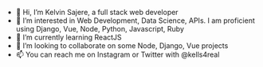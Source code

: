 - 👋 Hi, I’m Kelvin Sajere, a full stack web developer
- 👀 I’m interested in Web Development, Data Science, APIs. I am proficient using Django, Vue, Node, Python, Javascript, Ruby
- 🌱 I’m currently learning ReactJS
- 💞️ I’m looking to collaborate on some Node, Django, Vue projects
- 📫 You can reach me on Instagram or Twitter with @kells4real

<!---
kells4real/kells4real is a ✨ special ✨ repository because its `README.md` (this file) appears on your GitHub profile.
You can click the Preview link to take a look at your changes.
--->
